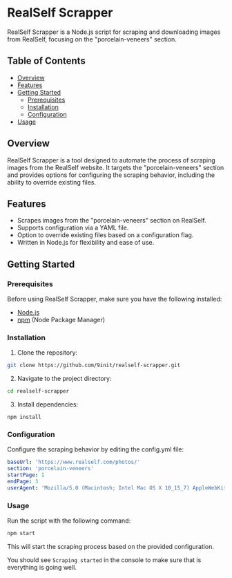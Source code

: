 # RealSelf Scrapper

RealSelf Scrapper is a Node.js script for scraping and downloading images from RealSelf, focusing on the "porcelain-veneers" section.

## Table of Contents

- [Overview](#overview)
- [Features](#features)
- [Getting Started](#getting-started)
  - [Prerequisites](#prerequisites)
  - [Installation](#installation)
  - [Configuration](#configuration)
- [Usage](#usage)

## Overview

RealSelf Scrapper is a tool designed to automate the process of scraping images from the RealSelf website. It targets the "porcelain-veneers" section and provides options for configuring the scraping behavior, including the ability to override existing files.

## Features

- Scrapes images from the "porcelain-veneers" section on RealSelf.
- Supports configuration via a YAML file.
- Option to override existing files based on a configuration flag.
- Written in Node.js for flexibility and ease of use.

## Getting Started

### Prerequisites

Before using RealSelf Scrapper, make sure you have the following installed:

- [Node.js](https://nodejs.org/)
- [npm](https://www.npmjs.com/) (Node Package Manager)

### Installation

1. Clone the repository:
```bash
git clone https://github.com/9init/realself-scrapper.git
```
2. Navigate to the project directory:
```bash
cd realself-scrapper
```
3. Install dependencies:
```
npm install
```

### Configuration
Configure the scraping behavior by editing the config.yml file:

```yaml
baseUrl: 'https://www.realself.com/photos/'
section: 'porcelain-veneers'
startPage: 1
endPage: 3
userAgent: 'Mozilla/5.0 (Macintosh; Intel Mac OS X 10_15_7) AppleWebKit/537.36 (KHTML, like Gecko) Chrome/122.0.0.0 Safari/537.36'
```

### Usage
Run the script with the following command:
```bash
npm start
```

This will start the scraping process based on the provided configuration.

You should see `Scraping started` in the console to make sure that is everything is going well.


